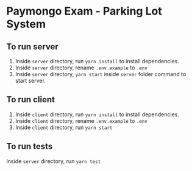 # Paymongo Exam - Parking Lot System

## To run server

1. Inside `server` directory, run `yarn install` to install dependencies.
2. Inside `server` directory, rename `.env.example` to `.env`
3. Inside `server` directory, `yarn start` inside `server` folder command to start server.

## To run client

1. Inside `client` directory, run `yarn install` to install dependencies.
2. Inside `client` directory, rename `.env.example` to `.env`
3. Inside `client` directory, run `yarn start`

## To run tests
Inside `server` directory, run `yarn test`
